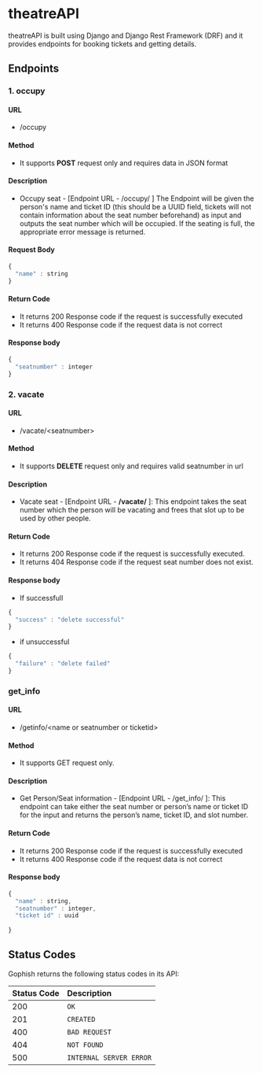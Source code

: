# theatreAPI
theatreAPI is built using Django and Django Rest Framework (DRF) and it provides endpoints for booking tickets and getting details.

## Endpoints

### 1. occupy

 #### URL
* /occupy

####  Method
* It supports **POST** request only and requires data in JSON format 

#### Description
* Occupy seat - [Endpoint URL - /occupy/ ] The Endpoint will be given the person's name and ticket ID (this should be a UUID field, tickets will not contain information about the seat number beforehand) as input and outputs the seat number which will be occupied. If the seating is full, the appropriate error message is returned.

#### Request Body
```javascript
{
  "name" : string
}
```

#### Return Code
* It returns 200 Response code if the request is successfully executed
* It returns 400 Response code if the request data is not correct 

#### Response body

```javascript
{
  "seatnumber" : integer
}
```

### 2. vacate 
 #### URL
* /vacate/<seatnumber\>


#### Method
* It supports **DELETE** request only and requires valid seatnumber in url

#### Description
*  Vacate seat - [Endpoint URL - **/vacate/** ]: This endpoint takes the seat number which the person will be vacating and frees that slot up to be used by other people.


#### Return Code
* It returns 200 Response code if the request is successfully executed.
* It returns 404 Response code if the request seat number does not exist. 

#### Response body
* If successfull
```javascript
{
  "success" : "delete successful"
}
```
* if unsuccessful
```javascript
{
  "failure" : "delete failed"
}
```

### get_info

 #### URL
* /getinfo/<name or seatnumber or ticketid\>

#### Method
* It supports GET request only.

#### Description
* Get Person/Seat information - [Endpoint URL - /get_info/<NAME or SEATNUM or TICKETID> ]: This endpoint can take either the seat number or person’s name or ticket ID for the input and returns the person’s name, ticket ID, and slot number.

#### Return Code
* It returns 200 Response code if the request is successfully executed
* It returns 400 Response code if the request data is not correct 

#### Response body

```javascript
{
  "name" : string,
  "seatnumber" : integer,
  "ticket id" : uuid
  
}
```



## Status Codes

Gophish returns the following status codes in its API:

| Status Code | Description |
| :--- | :--- |
| 200 | `OK` |
| 201 | `CREATED` |
| 400 | `BAD REQUEST` |
| 404 | `NOT FOUND` |
| 500 | `INTERNAL SERVER ERROR` |

